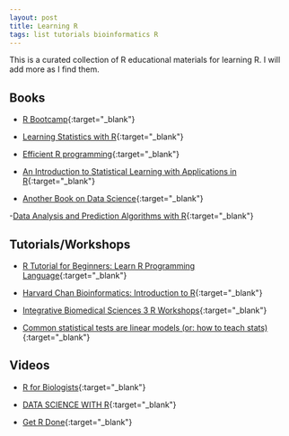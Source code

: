 ```yaml
---
layout: post
title: Learning R
tags: list tutorials bioinformatics R
---
```


This is a curated collection of R educational materials for learning R. I will add more as I find them. 

## Books

- [R Bootcamp](https://r-bootcamp.netlify.app){:target="_blank"}

- [Learning Statistics with R](https://learningstatisticswithr.com){:target="_blank"}

- [Efficient R programming](https://bookdown.org/csgillespie/efficientR/){:target="_blank"}

- [An Introduction to Statistical Learning with Applications in R](http://faculty.marshall.usc.edu/gareth-james/ISL/){:target="_blank"}

- [Another Book on Data Science](https://www.anotherbookondatascience.com){:target="_blank"}

-[Data Analysis and Prediction Algorithms with R](https://rafalab.github.io/dsbook/){:target="_blank"}

## Tutorials/Workshops

- [R Tutorial for Beginners: Learn R Programming Language](https://www.guru99.com/r-tutorial.html){:target="_blank"}

- [Harvard Chan Bioinformatics: Introduction to R](https://hbctraining.github.io/Intro-to-R-flipped/){:target="_blank"}

- [Integrative Biomedical Sciences 3 R Workshops](https://github.com/nicolaromano/IBMS3-R-Workshops){:target="_blank"}

- [Common statistical tests are linear models (or: how to teach stats)](https://lindeloev.github.io/tests-as-linear/){:target="_blank"}

## Videos

- [R for Biologists](https://www.rforbiologists.org){:target="_blank"}

- [DATA SCIENCE WITH R](https://robust-tools.djnavarro.net/){:target="_blank"}

- [Get R Done](https://www.youtube.com/channel/UCKFp00-PRnuc1Dx4DaUmJBg){:target="_blank"}



